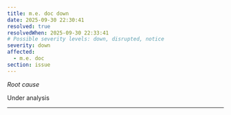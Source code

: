 ```yaml
---
title: m.e. doc down
date: 2025-09-30 22:30:41
resolved: true
resolvedWhen: 2025-09-30 22:33:41
# Possible severity levels: down, disrupted, notice
severity: down
affected:
  - m.e. doc
section: issue
---
```


*Root cause*

Under analysis

---


